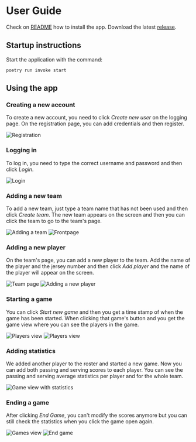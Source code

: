 # User Guide

Check on [README](https://github.com/rautiais/ot-harjoitustyo/blob/main/README.md) how to install the app. Download the latest [release](https://github.com/rautiais/ot-harjoitustyo/releases).

## Startup instructions

Start the application with the command:

```
poetry run invoke start
```

## Using the app

### Creating a new account

To create a new account, you need to click _Create new user_ on the logging page. On the registration page, you can add credentials and then register.

![Registration](./images/register.png)

### Logging in

To log in, you need to type the correct username and password and then click _Login_.

![Login](./images/login.png)

### Adding a new team

To add a new team, just type a team name that has not been used and then click _Create team_. The new team appears on the screen and then you can click the team to go to the team's page.

![Adding a team](./images/frontpage1.png)
![Frontpage](./images/frontpage2.png)

### Adding a new player

On the team's page, you can add a new player to the team. Add the name of the player and the jersey number and then click _Add player_ and the name of the player will appear on the screen.

![Team page](./images/player_view.png)
![Adding a new player](./images/addplayer1.png)

### Starting a game

You can click _Start new game_ and then you get a time stamp of when the game has been started. When clicking that game's button and you get the game view where you can see the players in the game.

![Players view](./images/players.png)
![Players view](./images/game_view.png)

### Adding statistics

We added another player to the roster and started a new game. Now you can add both passing and serving scores to each player. You can see the passing and serving average statistics per player and for the whole team.

![Game view with statistics](./images/game_view_with_stats.png)

### Ending a game

After clicking _End Game_, you can't modify the scores anymore but you can still check the statistics when you click the game open again.

![Games view](./images/player_view_with_games.png)
![End game](./images/endgame.png)
